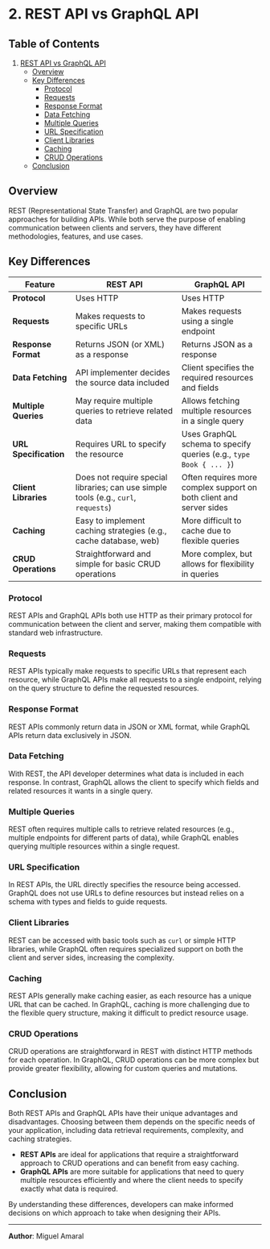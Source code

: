 # 2. REST API vs GraphQL API

## Table of Contents

1. [REST API vs GraphQL API](#rest-api-vs-graphql-api)
   - [Overview](#overview)
   - [Key Differences](#key-differences)
     - [Protocol](#protocol)
     - [Requests](#requests)
     - [Response Format](#response-format)
     - [Data Fetching](#data-fetching)
     - [Multiple Queries](#multiple-queries)
     - [URL Specification](#url-specification)
     - [Client Libraries](#client-libraries)
     - [Caching](#caching)
     - [CRUD Operations](#crud-operations)
   - [Conclusion](#conclusion)

## Overview
REST (Representational State Transfer) and GraphQL are two popular approaches for building APIs. While both serve the purpose of enabling communication between clients and servers, they have different methodologies, features, and use cases.

## Key Differences

| **Feature**                | **REST API**                                          | **GraphQL API**                                   |
|----------------------------|------------------------------------------------------|---------------------------------------------------|
| **Protocol**               | Uses HTTP                                           | Uses HTTP                                         |
| **Requests**               | Makes requests to specific URLs                      | Makes requests using a single endpoint            |
| **Response Format**        | Returns JSON (or XML) as a response                 | Returns JSON as a response                        |
| **Data Fetching**          | API implementer decides the source data included     | Client specifies the required resources and fields |
| **Multiple Queries**       | May require multiple queries to retrieve related data | Allows fetching multiple resources in a single query |
| **URL Specification**      | Requires URL to specify the resource                 | Uses GraphQL schema to specify queries (e.g., `type Book { ... }`) |
| **Client Libraries**       | Does not require special libraries; can use simple tools (e.g., `curl`, `requests`) | Often requires more complex support on both client and server sides |
| **Caching**                | Easy to implement caching strategies (e.g., cache database, web) | More difficult to cache due to flexible queries    |
| **CRUD Operations**        | Straightforward and simple for basic CRUD operations | More complex, but allows for flexibility in queries |

### Protocol
REST APIs and GraphQL APIs both use HTTP as their primary protocol for communication between the client and server, making them compatible with standard web infrastructure.

### Requests
REST APIs typically make requests to specific URLs that represent each resource, while GraphQL APIs make all requests to a single endpoint, relying on the query structure to define the requested resources.

### Response Format
REST APIs commonly return data in JSON or XML format, while GraphQL APIs return data exclusively in JSON.

### Data Fetching
With REST, the API developer determines what data is included in each response. In contrast, GraphQL allows the client to specify which fields and related resources it wants in a single query.

### Multiple Queries
REST often requires multiple calls to retrieve related resources (e.g., multiple endpoints for different parts of data), while GraphQL enables querying multiple resources within a single request.

### URL Specification
In REST APIs, the URL directly specifies the resource being accessed. GraphQL does not use URLs to define resources but instead relies on a schema with types and fields to guide requests.

### Client Libraries
REST can be accessed with basic tools such as `curl` or simple HTTP libraries, while GraphQL often requires specialized support on both the client and server sides, increasing the complexity.

### Caching
REST APIs generally make caching easier, as each resource has a unique URL that can be cached. In GraphQL, caching is more challenging due to the flexible query structure, making it difficult to predict resource usage.

### CRUD Operations
CRUD operations are straightforward in REST with distinct HTTP methods for each operation. In GraphQL, CRUD operations can be more complex but provide greater flexibility, allowing for custom queries and mutations.

## Conclusion
Both REST APIs and GraphQL APIs have their unique advantages and disadvantages. Choosing between them depends on the specific needs of your application, including data retrieval requirements, complexity, and caching strategies.

- **REST APIs** are ideal for applications that require a straightforward approach to CRUD operations and can benefit from easy caching.
- **GraphQL APIs** are more suitable for applications that need to query multiple resources efficiently and where the client needs to specify exactly what data is required.

By understanding these differences, developers can make informed decisions on which approach to take when designing their APIs.

---
**Author**: Miguel Amaral